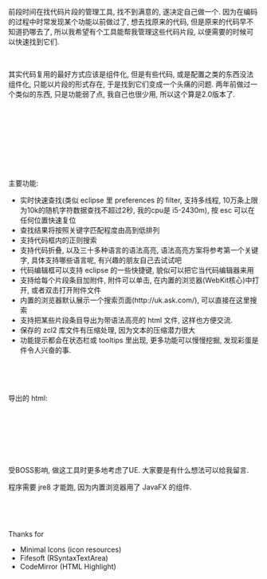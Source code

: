 


<p>前段时间在找代码片段的管理工具, 找不到满意的, 遂决定自己做一个. 因为在编码的过程中时常发现某个功能以前做过了, 想去找原来的代码, 但是原来的代码早不知道扔哪去了, 所以我希望有个工具能帮我管理这些代码片段, 以便需要的时候可以快速找到它们.</p>
<p> </p>
<p>其实代码复用的最好方式应该是组件化, 但是有些代码, 或是配置之类的东西没法组件化, 只能以片段的形式存在, 于是找到它们变成一个头痛的问题. 两年前做过一个类似的东西, 只是功能弱了点, 我自己也很少用, 所以这个算是2.0版本了.</p>
<p> </p>
<p><br><br><img src="http://dl2.iteye.com/upload/attachment/0086/1037/ba7dcb61-0eb6-3aaf-b0ee-c1cc8a66afa0.png" alt=""><br>  </p>
<p><br><img src="http://dl2.iteye.com/upload/attachment/0086/1035/e36f58ff-ab8d-3e9f-9eca-742bfca3d16d.png" alt=""><br> </p>
<p>主要功能:</p>
<ul>
<li>实时快速查找(类似 eclipse 里 preferences 的 filter, 支持多线程, 10万条上限为10k的随机字符数据查找不超过2秒, 我的cpu是 i5-2430m), 按 esc 可以在任何位置快速复位</li>
<li>查找结果将按照关键字匹配程度由高到低排列</li>
<li>支持代码框内的正则搜索</li>
<li>支持代码折叠, 以及三十多种语言的语法高亮, 语法高亮方案将参考第一个关键字, 具体支持哪些语言呢, 有兴趣的朋友自己去试试吧</li>
<li>代码编辑框可以支持 eclipse 的一些快捷键, 貌似可以把它当代码编辑器来用</li>
<li>支持给每个片段条目加附件, 附件可以单击, 在内置的浏览器(WebKit核心)中打开, 或者双击打开附件文件</li>
<li>内置的浏览器默认展示一个搜索页面(http://uk.ask.com/), 可以直接在这里搜索</li>
<li>支持把某些片段条目导出为带语法高亮的 html 文件, 这样也方便交流.</li>
<li>保存的 zcl2 库文件有压缩处理, 因为文本的压缩潜力很大</li>
<li>功能提示都会在状态栏或 tooltips 里出现, 更多功能可以慢慢挖掘, 发现彩蛋是件令人兴奋的事.</li>
</ul>
<p> </p>
<p> </p>
<p>导出的 html:</p>
<p><br><img src="http://dl.iteye.com/upload/attachment/0083/8838/64144baf-f126-3c2a-9c64-3a0ef9ac9537.png" alt=""><br> </p>
<p> </p>
<p> </p>
<p>受BOSS影响, 做这工具时更多地考虑了UE. 大家要是有什么想法可以给我留言.</p>
<p>程序需要 jre8 才能跑, 因为内置浏览器用了 JavaFX 的组件.</p>
<p> </p>
<p> </p>
<p>Thanks for</p>
<ul>
<li>Minimal Icons (icon resources)</li>
<li>Fifesoft (RSyntaxTextArea)</li>
<li>CodeMirror (HTML Highlight)</li>
</ul>
<p> </p>
</div>
